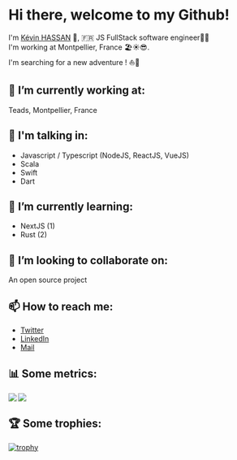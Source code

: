 # Hi there, welcome to my Github! 

I'm [Kévin HASSAN](https://github.com/kevinhassan) 👋, 
🇫🇷 JS FullStack software engineer👨‍💻
<br>
I'm working at Montpellier, France 🏖☀️😎. 
<br>
I'm searching for a new adventure ! ⛵️🌊

## 🔭 I’m currently working at:
Teads, Montpellier, France

## 🔭 I'm talking in:
- Javascript / Typescript (NodeJS, ReactJS, VueJS)
- Scala
- Swift 
- Dart

## 🌱 I’m currently learning:
- NextJS (1)
- Rust (2)

## 👯 I’m looking to collaborate on:
An open source project

## 📫 How to reach me:
- [Twitter](https://twitter.com/Kevin_H95)
- [LinkedIn](https://fr.linkedin.com/public-profile/in/kevin-hassan)
- [Mail](mailto:kevinhassan.pro@gmail.com)


## 📊 Some metrics: 
<a href="https://github.com/kevinhassan/kevinhassan">
  <img align="left" src="https://github-readme-stats.vercel.app/api?username=kevinhassan&count_private=true&show_icons=true&theme=dark" />
</a>
<a href="https://github.com/kevinhassan/kevinhassan">
  <img src="https://github-readme-stats.vercel.app/api/top-langs/?username=kevinhassan&theme=dark&layout=compact" />
</a>


## 🏆 Some trophies: 
[![trophy](https://github-profile-trophy.vercel.app/?username=kevinhassan&row=1)](https://github.com/kevinhassan/github-profile-trophy)
